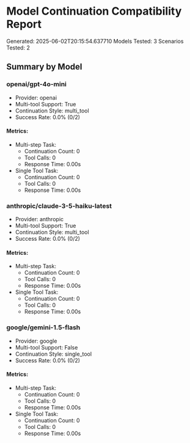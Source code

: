# Model Continuation Compatibility Report

Generated: 2025-06-02T20:15:54.637710
Models Tested: 3
Scenarios Tested: 2

## Summary by Model

### openai/gpt-4o-mini
- Provider: openai
- Multi-tool Support: True
- Continuation Style: multi_tool
- Success Rate: 0.0% (0/2)

#### Metrics:
- Multi-step Task:
  - Continuation Count: 0
  - Tool Calls: 0
  - Response Time: 0.00s
- Single Tool Task:
  - Continuation Count: 0
  - Tool Calls: 0
  - Response Time: 0.00s

### anthropic/claude-3-5-haiku-latest
- Provider: anthropic
- Multi-tool Support: True
- Continuation Style: multi_tool
- Success Rate: 0.0% (0/2)

#### Metrics:
- Multi-step Task:
  - Continuation Count: 0
  - Tool Calls: 0
  - Response Time: 0.00s
- Single Tool Task:
  - Continuation Count: 0
  - Tool Calls: 0
  - Response Time: 0.00s

### google/gemini-1.5-flash
- Provider: google
- Multi-tool Support: False
- Continuation Style: single_tool
- Success Rate: 0.0% (0/2)

#### Metrics:
- Multi-step Task:
  - Continuation Count: 0
  - Tool Calls: 0
  - Response Time: 0.00s
- Single Tool Task:
  - Continuation Count: 0
  - Tool Calls: 0
  - Response Time: 0.00s
